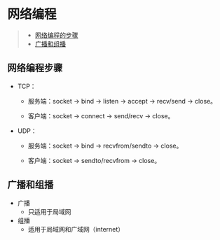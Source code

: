 # 网络编程

> * [网络编程的步骤](#网络编程的步骤)
> * [广播和组播](#广播和组播)

## 网络编程步骤

* TCP：

	* 服务端：socket -> bind -> listen -> accept -> recv/send -> close。

	* 客户端：socket -> connect -> send/recv -> close。

* UDP：

	* 服务端：socket -> bind -> recvfrom/sendto -> close。

	* 客户端：socket -> sendto/recvfrom -> close。

## 广播和组播

* 广播
	* 只适用于局域网
* 组播
	* 适用于局域网和广域网（internet）  